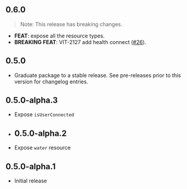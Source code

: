 ## 0.6.0

> Note: This release has breaking changes.

 - **FEAT**: expose all the resource types.
 - **BREAKING** **FEAT**: VIT-2127 add health connect ([#26](https://github.com/tryVital/vital-flutter/issues/26)).

## 0.5.0

 - Graduate package to a stable release. See pre-releases prior to this version for changelog entries.

## 0.5.0-alpha.3

* Expose `isUserConnected`

* ## 0.5.0-alpha.2

* Expose `water` resource

## 0.5.0-alpha.1

* Initial release
